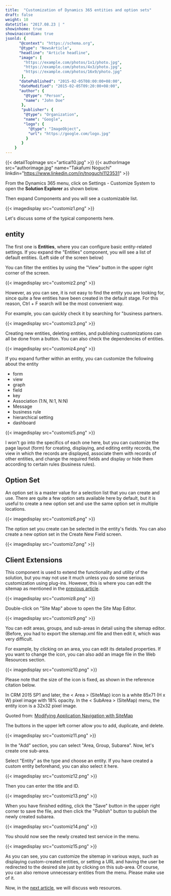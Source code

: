 ```yaml
---
title:  "Customization of Dynamics 365 entities and option sets"
draft: false
weight: 10
datetitle: "2017.08.23 | "
showinhome: true
showinaccordian: true
jsonld: {
      "@context": "https://schema.org",
      "@type": "NewsArticle",
      "headline": "Article headline",
      "image": [
        "https://example.com/photos/1x1/photo.jpg",
        "https://example.com/photos/4x3/photo.jpg",
        "https://example.com/photos/16x9/photo.jpg"
       ],
      "datePublished": "2015-02-05T08:00:00+08:00",
      "dateModified": "2015-02-05T09:20:00+08:00",
      "author": {
        "@type": "Person",
        "name": "John Doe"
       },
       "publisher": {
        "@type": "Organization",
        "name": "Google",
        "logo": {
          "@type": "ImageObject",
          "url": "https://google.com/logo.jpg"
         }
       }
    }
---
```

{{< detailTopImage src="artical10.jpg" >}}
{{< authorImage src="authorimage.jpg" name="Takafumi Noguchi" linkdin="https://www.linkedin.com/in/tnoguchi1123531" >}}
<!-- Intro  -->
From the Dynamics 365 menu, click on Settings - Customize System to open the **Solution Explorer** as shown below.

Then expand Components and you will see a customizable list.
<!-- Image= customiz1.png -->
{{< imagedisplay src="customiz1.png" >}}

Let's discuss some of the typical components here.


## entity
The first one is **Entities**, where you can configure basic entity-related settings. If you expand the "Entities" component, you will see a list of default entities. (Left side of the screen below)

You can filter the entities by using the "View" button in the upper right corner of the screen.
<!-- Image= customiz2.png -->
{{< imagedisplay src="customiz2.png" >}}

However, as you can see, it is not easy to find the entity you are looking for, since quite a few entities have been created in the default stage. For this reason, Ctrl + F search will be the most convenient way.

For example, you can quickly check it by searching for "business partners.
<!-- Image= customiz3.png -->
{{< imagedisplay src="customiz3.png" >}}

Creating new entities, deleting entities, and publishing customizations can all be done from a button. You can also check the dependencies of entities.
<!-- Image= customiz4.png -->
{{< imagedisplay src="customiz4.png" >}}

If you expand further within an entity, you can customize the following about the entity

* form
* view
* graph
* field
* key
* Association (1:N, N:1, N:N)
* Message
* business rule
* hierarchical setting
* dashboard

<!-- Image= customiz5.png -->
{{< imagedisplay src="customiz5.png" >}}

I won't go into the specifics of each one here, but you can customize the page layout (form) for creating, displaying, and editing entity records, the view in which the records are displayed, associate them with records of other entities, and change the required fields and display or hide them according to certain rules (business rules).

## Option Set
An option set is a master value for a selection list that you can create and use. There are quite a few option sets available here by default, but it is useful to create a new option set and use the same option set in multiple locations.
<!-- Image= customiz6.png -->
{{< imagedisplay src="customiz6.png" >}}

The option set you create can be selected in the entity's fields. You can also create a new option set in the Create New Field screen.
<!-- Image= customiz7.png -->
{{< imagedisplay src="customiz7.png" >}}

## Client Extensions
This component is used to extend the functionality and utility of the solution, but you may not use it much unless you do some serious customization using plug-ins. However, this is where you can edit the sitemap as mentioned in the [previous article](#).
<!-- Image= customiz8.png -->
{{< imagedisplay src="customiz8.png" >}}

Double-click on "Site Map" above to open the Site Map Editor.
<!-- Image= customiz9.png -->
{{< imagedisplay src="customiz9.png" >}}

You can edit areas, groups, and sub-areas in detail using the sitemap editor. (Before, you had to export the sitemap.xml file and then edit it, which was very difficult.

For example, by clicking on an area, you can edit its detailed properties. If you want to change the icon, you can also add an image file in the Web Resources section.
<!-- Image= customiz10.png -->
{{< imagedisplay src="customiz10.png" >}}

Please note that the size of the icon is fixed, as shown in the reference citation below.

<!-- Quate Box -->
In CRM 2015 SP1 and later, the < Area > (SiteMap) icon is a white 85x71 (H x W) pixel image with 18% opacity. In the < SubArea > (SiteMap) menu, the entity icon is a 32x32 pixel image.

Quoted from: [Modifying Application Navigation with SiteMap](https://msdn.microsoft.com/ja-jp/library/gg309259.aspx)

The buttons in the upper left corner allow you to add, duplicate, and delete.
<!-- Image= customiz11.png -->
{{< imagedisplay src="customiz11.png" >}}

In the "Add" section, you can select "Area, Group, Subarea". Now, let's create one sub-area.

Select "Entity" as the type and choose an entity. If you have created a custom entity beforehand, you can also select it here.

<!-- Image= customiz12.png -->
{{< imagedisplay src="customiz12.png" >}}

Then you can enter the title and ID.
<!-- Image= customiz13.png -->
{{< imagedisplay src="customiz13.png" >}}

When you have finished editing, click the "Save" button in the upper right corner to save the file, and then click the "Publish" button to publish the newly created subarea.
<!-- Image= customiz14.png -->
{{< imagedisplay src="customiz14.png" >}}

You should now see the newly created test service in the menu.
<!-- Image= customiz15.png -->
{{< imagedisplay src="customiz15.png" >}}

As you can see, you can customize the sitemap in various ways, such as displaying custom-created entities, or setting a URL and having the user be redirected to the desired site just by clicking on this sub-area. Of course, you can also remove unnecessary entities from the menu. Please make use of it.

Now, in the [next article](#), we will discuss web resources.